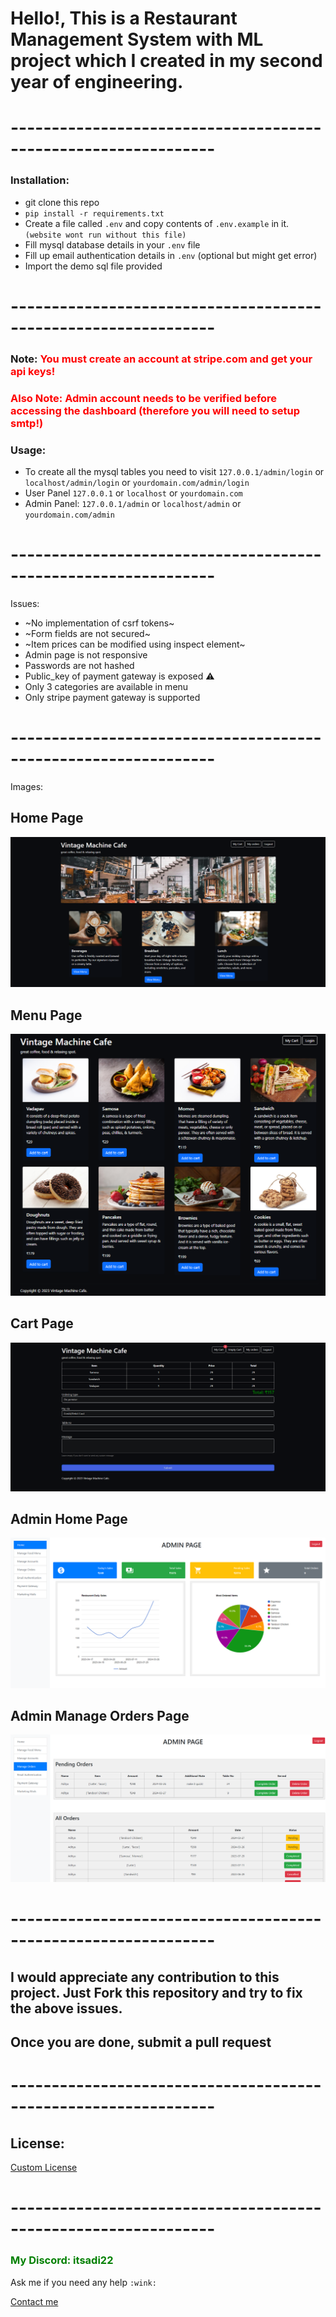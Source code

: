 # Hello!, This is a **Restaurant Management System with ML** project which I created in my second year of engineering. 

# ---------------------------------------------------------------

### Installation:

- git clone this repo
- `pip install -r requirements.txt`
- Create a file called `.env` and copy contents of `.env.example` in it. `(website wont run without this file)`
- Fill mysql database details in your `.env` file
- Fill up email authentication details in `.env` (optional but might get error)
- Import the demo sql file provided

# ---------------------------------------------------------------


### Note: <span style="color:red">You must create an account at stripe.com and get your api keys! </span>
### <span style="color:red"> Also Note: Admin account needs to be verified before accessing the dashboard **(therefore you will need to setup smtp!)** </span>


### Usage:
- To create all the mysql tables you need to visit `127.0.0.1/admin/login` or `localhost/admin/login` or `yourdomain.com/admin/login`
- User Panel `127.0.0.1` or `localhost` or `yourdomain.com`
- Admin Panel: `127.0.0.1/admin` or `localhost/admin` or `yourdomain.com/admin`

# ---------------------------------------------------------------

Issues:
  
  - ~No implementation of csrf tokens~
  - ~Form fields are not secured~
  - ~Item prices can be modified using inspect element~
  - Admin page is not responsive
  - Passwords are not hashed
  - Public_key of payment gateway is exposed ⚠️
  - Only 3 categories are available in menu
  - Only stripe payment gateway is supported

# ---------------------------------------------------------------

Images:

## Home Page
![Home Page](static/sample/home.png)
## Menu Page
![Menu Page](static/sample/menu.png)
## Cart Page
![Cart Page](static/sample/cart.png)
## Admin Home Page
![Admin Home Page](static/sample/admin.png)
## Admin Manage Orders Page
![Manage Orders Page](static/sample/orders.png)


# ---------------------------------------------------------------

## I would appreciate any contribution to this project. Just Fork this repository and try to fix the above issues.
## Once you are done, submit a pull request

# ---------------------------------------------------------------

## License:
[Custom License](LICENSE)
# ---------------------------------------------------------------
### <span style="color:green"> My Discord: itsadi22 </span>
Ask me if you need any help `:wink:`

[Contact me](mailto:itsadi22.zil@ud.me)

